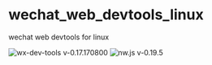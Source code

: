 # wechat_web_devtools_linux
wechat web devtools for linux

![wx-dev-tools v-0.17.170800](https://img.shields.io/badge/wx_dev_tools-0.17.170800-green.svg)
![nw.js v-0.19.5](https://img.shields.io/badge/nw.js-v0.19.5-blue.svg)
